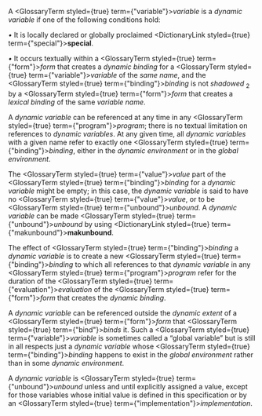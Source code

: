  



A <GlossaryTerm styled={true} term={"variable"}><i>variable</i></GlossaryTerm> is a *dynamic variable* if one of the following conditions hold: 



*•* It is locally declared or globally proclaimed <DictionaryLink styled={true} term={"special"}><b>special</b></DictionaryLink>. 



*•* It occurs textually within a <GlossaryTerm styled={true} term={"form"}><i>form</i></GlossaryTerm> that creates a *dynamic binding* for a <GlossaryTerm styled={true} term={"variable"}><i>variable</i></GlossaryTerm> of the *same name*, and the <GlossaryTerm styled={true} term={"binding"}><i>binding</i></GlossaryTerm> is not *shadowed* <sub>2</sub> by a <GlossaryTerm styled={true} term={"form"}><i>form</i></GlossaryTerm> that creates a *lexical binding* of the same *variable name*. 



A *dynamic variable* can be referenced at any time in any <GlossaryTerm styled={true} term={"program"}><i>program</i></GlossaryTerm>; there is no textual limitation on references to *dynamic variables*. At any given time, all *dynamic variables* with a given name refer to exactly one <GlossaryTerm styled={true} term={"binding"}><i>binding</i></GlossaryTerm>, either in the *dynamic environment* or in the *global environment*.  







The <GlossaryTerm styled={true} term={"value"}><i>value</i></GlossaryTerm> part of the <GlossaryTerm styled={true} term={"binding"}><i>binding</i></GlossaryTerm> for a *dynamic variable* might be empty; in this case, the *dynamic variable* is said to have no <GlossaryTerm styled={true} term={"value"}><i>value</i></GlossaryTerm>, or to be <GlossaryTerm styled={true} term={"unbound"}><i>unbound</i></GlossaryTerm>. A *dynamic variable* can be made <GlossaryTerm styled={true} term={"unbound"}><i>unbound</i></GlossaryTerm> by using <DictionaryLink styled={true} term={"makunbound"}><b>makunbound</b></DictionaryLink>. 



The effect of <GlossaryTerm styled={true} term={"binding"}><i>binding</i></GlossaryTerm> a *dynamic variable* is to create a new <GlossaryTerm styled={true} term={"binding"}><i>binding</i></GlossaryTerm> to which all references to that *dynamic variable* in any <GlossaryTerm styled={true} term={"program"}><i>program</i></GlossaryTerm> refer for the duration of the <GlossaryTerm styled={true} term={"evaluation"}><i>evaluation</i></GlossaryTerm> of the <GlossaryTerm styled={true} term={"form"}><i>form</i></GlossaryTerm> that creates the *dynamic binding*. 



A *dynamic variable* can be referenced outside the *dynamic extent* of a <GlossaryTerm styled={true} term={"form"}><i>form</i></GlossaryTerm> that <GlossaryTerm styled={true} term={"bind"}><i>binds</i></GlossaryTerm> it. Such a <GlossaryTerm styled={true} term={"variable"}><i>variable</i></GlossaryTerm> is sometimes called a “global variable” but is still in all respects just a *dynamic variable* whose <GlossaryTerm styled={true} term={"binding"}><i>binding</i></GlossaryTerm> happens to exist in the *global environment* rather than in some *dynamic environment*. 



A *dynamic variable* is <GlossaryTerm styled={true} term={"unbound"}><i>unbound</i></GlossaryTerm> unless and until explicitly assigned a value, except for those variables whose initial value is defined in this specification or by an <GlossaryTerm styled={true} term={"implementation"}><i>implementation</i></GlossaryTerm>. 



